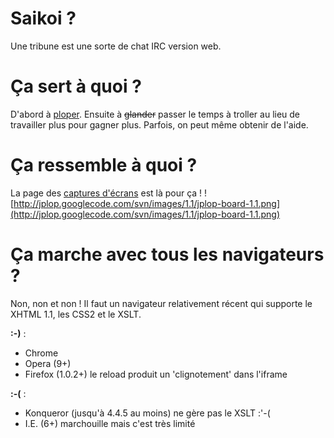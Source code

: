 # Saikoi ? #
Une tribune est une sorte de chat IRC version web.

# Ça sert à quoi ? #
D'abord à [ploper](Ploper.md). Ensuite à ~~glander~~ passer le temps à troller au lieu de travailler plus pour gagner plus. Parfois, on peut même obtenir de l'aide.

# Ça ressemble à quoi ? #
La page des [captures d'écrans](Screenshots.md) est là pour ça !
![http://jplop.googlecode.com/svn/images/1.1/jplop-board-1.1.png](http://jplop.googlecode.com/svn/images/1.1/jplop-board-1.1.png)

# Ça marche avec tous les navigateurs ? #
Non, non et non ! Il faut un navigateur relativement récent qui supporte le XHTML 1.1, les CSS2 et le XSLT.

**:-)** :
  * Chrome
  * Opera (9+)
  * Firefox (1.0.2+) le reload produit un 'clignotement' dans l'iframe

**:-(** :
  * Konqueror (jusqu'à 4.4.5 au moins) ne gère pas le XSLT :'-(
  * I.E. (6+) marchouille mais c'est très limité